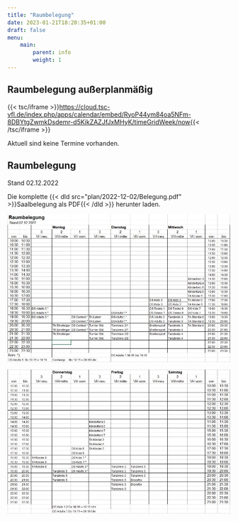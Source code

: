 ```yaml
---
title: "Raumbelegung"
date: 2023-01-21T18:20:35+01:00
draft: false
menu:
    main:
        parent: info
        weight: 1
---
```


## Raumbelegung außerplanmäßig

{{< tsc/iframe >}}https://cloud.tsc-vfl.de/index.php/apps/calendar/embed/RyoP44ym84oa5NFm-8DBYtgZwmkDsdemr-d5KikZAZJfJxMHyK/timeGridWeek/now{{< /tsc/iframe >}}

Aktuell sind keine Termine vorhanden.

## Raumbelegung

Stand 02.12.2022

Die komplette {{< dld src="plan/2022-12-02/Belegung.pdf" >}}Saalbelegung als PDF{{< /dld >}} herunter laden.


![](plan/2022-12-02/Saalbelegung_A.jpg)

![](plan/2022-12-02/Saalbelegung_B.jpg)
